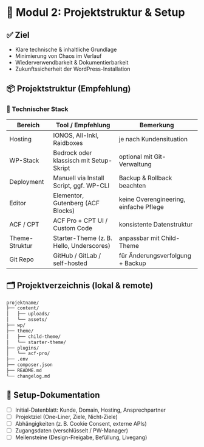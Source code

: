 # 🧱 Modul 2: Projektstruktur & Setup

## ✅ Ziel
- Klare technische & inhaltliche Grundlage
- Minimierung von Chaos im Verlauf
- Wiederverwendbarkeit & Dokumentierbarkeit
- Zukunftssicherheit der WordPress-Installation

## 📦 Projektstruktur (Empfehlung)

### 🔧 Technischer Stack

| Bereich               | Tool / Empfehlung               | Bemerkung                                  |
|-----------------------|----------------------------------|---------------------------------------------|
| Hosting               | IONOS, All-Inkl, Raidboxes       | je nach Kundensituation                     |
| WP-Stack              | Bedrock oder klassisch mit Setup-Skript | optional mit Git-Verwaltung            |
| Deployment            | Manuell via Install Script, ggf. WP-CLI | Backup & Rollback beachten             |
| Editor                | Elementor, Gutenberg (ACF Blocks) | keine Overengineering, einfache Pflege     |
| ACF / CPT             | ACF Pro + CPT UI / Custom Code   | konsistente Datenstruktur                   |
| Theme-Struktur        | Starter-Theme (z. B. Hello, Underscores) | anpassbar mit Child-Theme              |
| Git Repo              | GitHub / GitLab / self-hosted    | für Änderungsverfolgung + Backup            |

## 🗂 Projektverzeichnis (lokal & remote)

```txt
projektname/
├── content/
│   ├── uploads/
│   └── assets/
├── wp/
├── theme/
│   ├── child-theme/
│   └── starter-theme/
├── plugins/
│   └── acf-pro/
├── .env
├── composer.json
├── README.md
└── changelog.md
```

## 📜 Setup-Dokumentation
- [ ] Initial-Datenblatt: Kunde, Domain, Hosting, Ansprechpartner
- [ ] Projektziel (One-Liner, Ziele, Nicht-Ziele)
- [ ] Abhängigkeiten (z. B. Cookie Consent, externe APIs)
- [ ] Zugangsdaten (verschlüsselt / PW-Manager)
- [ ] Meilensteine (Design-Freigabe, Befüllung, Livegang)
